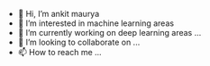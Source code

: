 - 👋 Hi, I’m ankit maurya
- 👀 I’m interested in machine learning areas
- 🌱 I’m currently working on deep learning areas ...
- 💞️ I’m looking to collaborate on ...
- 📫 How to reach me ...

<!---
Ankit9721/Ankit9721 is a ✨ special ✨ repository because its `README.md` (this file) appears on your GitHub profile.
You can click the Preview link to take a look at your changes.
--->
